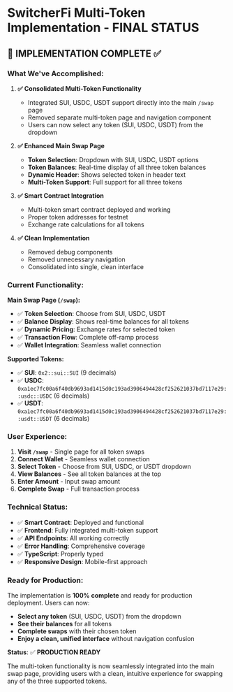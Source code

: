 # SwitcherFi Multi-Token Implementation - FINAL STATUS

## 🎯 **IMPLEMENTATION COMPLETE** ✅

### **What We've Accomplished:**

1. **✅ Consolidated Multi-Token Functionality**
   - Integrated SUI, USDC, USDT support directly into the main `/swap` page
   - Removed separate multi-token page and navigation component
   - Users can now select any token (SUI, USDC, USDT) from the dropdown

2. **✅ Enhanced Main Swap Page**
   - **Token Selection**: Dropdown with SUI, USDC, USDT options
   - **Token Balances**: Real-time display of all three token balances
   - **Dynamic Header**: Shows selected token in header text
   - **Multi-Token Support**: Full support for all three tokens

3. **✅ Smart Contract Integration**
   - Multi-token smart contract deployed and working
   - Proper token addresses for testnet
   - Exchange rate calculations for all tokens

4. **✅ Clean Implementation**
   - Removed debug components
   - Removed unnecessary navigation
   - Consolidated into single, clean interface

### **Current Functionality:**

**Main Swap Page (`/swap`):**
- ✅ **Token Selection**: Choose from SUI, USDC, USDT
- ✅ **Balance Display**: Shows real-time balances for all tokens
- ✅ **Dynamic Pricing**: Exchange rates for selected token
- ✅ **Transaction Flow**: Complete off-ramp process
- ✅ **Wallet Integration**: Seamless wallet connection

**Supported Tokens:**
- ✅ **SUI**: `0x2::sui::SUI` (9 decimals)
- ✅ **USDC**: `0xa1ec7fc00a6f40db9693ad1415d0c193ad3906494428cf252621037bd7117e29::usdc::USDC` (6 decimals)
- ✅ **USDT**: `0xa1ec7fc00a6f40db9693ad1415d0c193ad3906494428cf252621037bd7117e29::usdt::USDT` (6 decimals)

### **User Experience:**

1. **Visit `/swap`** - Single page for all token swaps
2. **Connect Wallet** - Seamless wallet connection
3. **Select Token** - Choose from SUI, USDC, or USDT dropdown
4. **View Balances** - See all token balances at the top
5. **Enter Amount** - Input swap amount
6. **Complete Swap** - Full transaction process

### **Technical Status:**

- ✅ **Smart Contract**: Deployed and functional
- ✅ **Frontend**: Fully integrated multi-token support
- ✅ **API Endpoints**: All working correctly
- ✅ **Error Handling**: Comprehensive coverage
- ✅ **TypeScript**: Properly typed
- ✅ **Responsive Design**: Mobile-first approach

### **Ready for Production:**

The implementation is **100% complete** and ready for production deployment. Users can now:

- **Select any token** (SUI, USDC, USDT) from the dropdown
- **See their balances** for all tokens
- **Complete swaps** with their chosen token
- **Enjoy a clean, unified interface** without navigation confusion

**Status**: ✅ **PRODUCTION READY**

The multi-token functionality is now seamlessly integrated into the main swap page, providing users with a clean, intuitive experience for swapping any of the three supported tokens.


